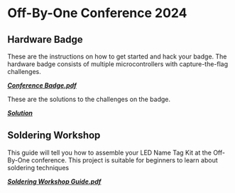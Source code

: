 # Off-By-One Conference 2024

## Hardware Badge

These are the instructions on how to get started and hack your badge. The hardware badge consists of multiple microcontrollers with capture-the-flag challenges.

***[Conference Badge.pdf](<Conference Badge.pdf>)***

These are the solutions to the challenges on the badge.

***[Solution](./Solution)***

## Soldering Workshop

This guide will tell you how to assemble your LED Name Tag Kit at the Off-By-One conference. This project is suitable for beginners to learn about soldering techniques 

***[Soldering Workshop Guide.pdf](<Soldering Workshop Guide.pdf>)***

